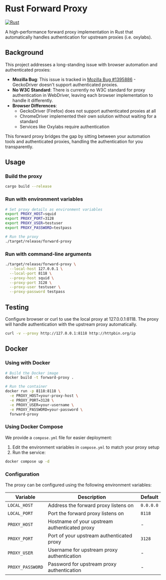 # Rust Forward Proxy

[![Rust](https://github.com/zexa/forward-proxy/actions/workflows/rust.yml/badge.svg)](https://github.com/zexa/forward-proxy/actions/workflows/rust.yml)

A high-performance forward proxy implementation in Rust that automatically handles authentication for upstream proxies (i.e. oxylabs).

## Background

This project addresses a long-standing issue with browser automation and authenticated proxies:

- **Mozilla Bug**: This issue is tracked in [Mozilla Bug #1395886](https://bugzilla.mozilla.org/show_bug.cgi?id=1395886) - GeckoDriver doesn't support authenticated proxies.
- **No W3C Standard**: There is currently no W3C standard for proxy authentication in WebDriver, leaving each browser implementation to handle it differently.
- **Browser Differences**: 
  - GeckoDriver (Firefox) does not support authenticated proxies at all
  - ChromeDriver implemented their own solution without waiting for a standard
  - Services like Oxylabs require authentication

This forward proxy bridges the gap by sitting between your automation tools and authenticated proxies, handling the authentication for you transparently.

## Usage

### Build the proxy

```bash
cargo build --release
```

### Run with environment variables

```bash
# Set proxy details as environment variables
export PROXY_HOST=squid
export PROXY_PORT=3128
export PROXY_USER=testuser
export PROXY_PASSWORD=testpass

# Run the proxy
./target/release/forward-proxy
```

### Run with command-line arguments

```bash
./target/release/forward-proxy \
  --local-host 127.0.0.1 \
  --local-port 8118 \
  --proxy-host squid \
  --proxy-port 3128 \
  --proxy-user testuser \
  --proxy-password testpass
```

## Testing

Configure browser or curl to use the local proxy at 127.0.0.1:8118. The proxy will handle authentication with the upstream proxy automatically.

```bash
curl -v --proxy http://127.0.0.1:8118 http://httpbin.org/ip
```

## Docker

### Using with Docker

```bash
# Build the Docker image
docker build -t forward-proxy .

# Run the container
docker run -p 8118:8118 \
  -e PROXY_HOST=your-proxy-host \
  -e PROXY_PORT=3128 \
  -e PROXY_USER=your-username \
  -e PROXY_PASSWORD=your-password \
  forward-proxy
```

### Using Docker Compose

We provide a `compose.yml` file for easier deployment:

1. Edit the environment variables in `compose.yml` to match your proxy setup
2. Run the service:

```bash
docker compose up -d
```

### Configuration

The proxy can be configured using the following environment variables:

| Variable | Description | Default |
|----------|-------------|---------|
| `LOCAL_HOST` | Address the forward proxy listens on | `0.0.0.0` |
| `LOCAL_PORT` | Port the forward proxy listens on | `8118` |
| `PROXY_HOST` | Hostname of your upstream authenticated proxy | - |
| `PROXY_PORT` | Port of your upstream authenticated proxy | `3128` |
| `PROXY_USER` | Username for upstream proxy authentication | - |
| `PROXY_PASSWORD` | Password for upstream proxy authentication | - |
